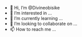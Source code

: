 - 👋 Hi, I’m @Divineobisike
- 👀 I’m interested in ...
- 🌱 I’m currently learning ...
- 💞️ I’m looking to collaborate on ...
- 📫 How to reach me ...

<!---
Divineobisike/Divineobisike is a ✨ special ✨ repository because its `README.md` (this file) appears on your GitHub profile.
You can click the Preview link to take a look at your changes.
--->
